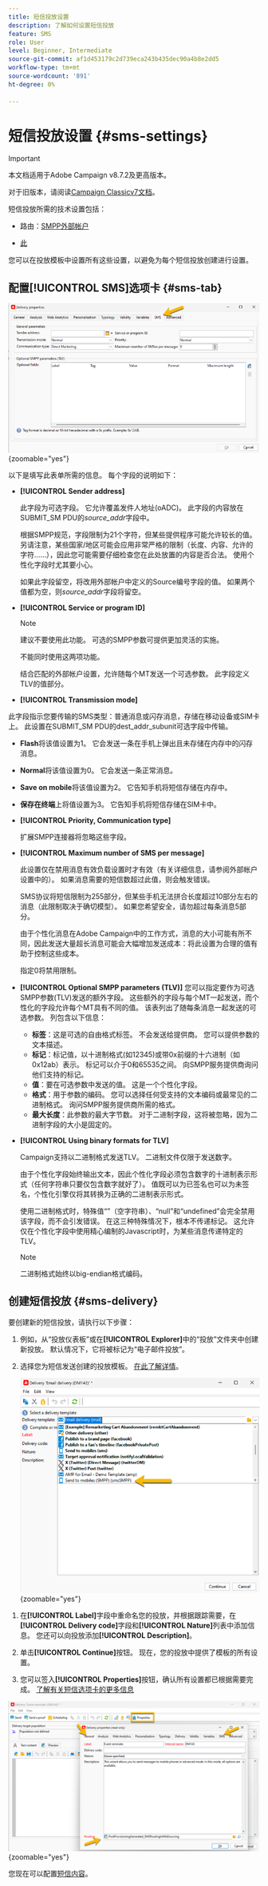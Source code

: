 ```yaml
---
title: 短信投放设置
description: 了解如何设置短信投放
feature: SMS
role: User
level: Beginner, Intermediate
source-git-commit: af1d453179c2d739eca243b435dec90a4b8e2dd5
workflow-type: tm+mt
source-wordcount: '891'
ht-degree: 0%

---
```



# 短信投放设置 {#sms-settings}

>[!IMPORTANT]
>
>本文档适用于Adobe Campaign v8.7.2及更高版本。
>
>对于旧版本，请阅读[Campaign Classicv7文档](https://experienceleague.adobe.com/en/docs/campaign-classic/using/sending-messages/sending-messages-on-mobiles/sms-set-up/sms-set-up)。

短信投放所需的技术设置包括：

* 路由：[SMPP外部帐户](smpp-external-account.md#smpp-connection-settings)

* [此 ](#sms-tab)

您可以在投放模板中设置所有这些设置，以避免为每个短信投放创建进行设置。

## 配置&#x200B;**[!UICONTROL SMS]**&#x200B;选项卡 {#sms-tab}

![](assets/send_settings.png){zoomable="yes"}

以下是填写此表单所需的信息。 每个字段的说明如下：

* **[!UICONTROL Sender address]**

  此字段为可选字段。 它允许覆盖发件人地址(oADC)。 此字段的内容放在SUBMIT_SM PDU的&#x200B;*source_addr*&#x200B;字段中。

  根据SMPP规范，字段限制为21个字符，但某些提供程序可能允许较长的值。 另请注意，某些国家/地区可能会应用非常严格的限制（长度、内容、允许的字符……），因此您可能需要仔细检查您在此处放置的内容是否合法。 使用个性化字段时尤其要小心。

  如果此字段留空，将改用外部帐户中定义的Source编号字段的值。 如果两个值都为空，则&#x200B;*source_addr*&#x200B;字段将留空。

* **[!UICONTROL Service or program ID]**

  >[!NOTE]
  >
  >建议不要使用此功能。 可选的SMPP参数可提供更加灵活的实施。
  >
  >不能同时使用这两项功能。

  结合匹配的外部帐户设置，允许随每个MT发送一个可选参数。 此字段定义TLV的值部分。

* **[!UICONTROL Transmission mode]**

此字段指示您要传输的SMS类型：普通消息或闪存消息，存储在移动设备或SIM卡上。 此设置在SUBMIT_SM PDU的dest_addr_subunit可选字段中传输。

* **Flash**&#x200B;将该值设置为1。 它会发送一条在手机上弹出且未存储在内存中的闪存消息。
* **Normal**&#x200B;将该值设置为0。 它会发送一条正常消息。
* **Save on mobile**&#x200B;将该值设置为2。 它告知手机将短信存储在内存中。
* **保存在终端**&#x200B;上将值设置为3。 它告知手机将短信存储在SIM卡中。

* **[!UICONTROL Priority, Communication type]**

  扩展SMPP连接器将忽略这些字段。

* **[!UICONTROL Maximum number of SMS per message]**

  此设置仅在禁用消息有效负载设置时才有效（有关详细信息，请参阅外部帐户设置中的）。 如果消息需要的短信数超过此值，则会触发错误。

  SMS协议将短信限制为255部分，但某些手机无法拼合长度超过10部分左右的消息（此限制取决于确切模型）。 如果您希望安全，请勿超过每条消息5部分。

  由于个性化消息在Adobe Campaign中的工作方式，消息的大小可能有所不同，因此发送大量超长消息可能会大幅增加发送成本：将此设置为合理的值有助于控制这些成本。

  指定0将禁用限制。

* **[!UICONTROL Optional SMPP parameters (TLV)]**
您可以指定要作为可选SMPP参数(TLV)发送的额外字段。 这些额外的字段与每个MT一起发送，而个性化的字段允许每个MT具有不同的值。
该表列出了随每条消息一起发送的可选参数。 列包含以下信息：
   * **标签**：这是可选的自由格式标签。 不会发送给提供商。 您可以提供参数的文本描述。
   * **标记**：标记值，以十进制格式(如12345)或带0x前缀的十六进制（如0x12ab）表示。 标记可以介于0和65535之间。 向SMPP服务提供商询问他们支持的标记。
   * **值**：要在可选参数中发送的值。 这是一个个性化字段。
   * **格式**：用于参数的编码。 您可以选择任何受支持的文本编码或最常见的二进制格式。 询问SMPP服务提供商所需的格式。
   * **最大长度**：此参数的最大字节数。 对于二进制字段，这将被忽略，因为二进制字段的大小是固定的。

* **[!UICONTROL Using binary formats for TLV]**

  Campaign支持以二进制格式发送TLV。 二进制文件仅限于发送数字。

  由于个性化字段始终输出文本，因此个性化字段必须包含数字的十进制表示形式（任何字符串只要仅包含数字就好了）。 值既可以为已签名也可以为未签名，个性化引擎仅将其转换为正确的二进制表示形式。

  使用二进制格式时，特殊值“”（空字符串）、“null”和“undefined”会完全禁用该字段，而不会引发错误。 在这三种特殊情况下，根本不传递标记。 这允许仅在个性化字段中使用精心编制的Javascript时，为某些消息传递特定的TLV。

  >[!NOTE]
  >
  >二进制格式始终以big-endian格式编码。

## 创建短信投放 {#sms-delivery}

要创建新的短信投放，请执行以下步骤：

1. 例如，从“投放仪表板”或在&#x200B;**[!UICONTROL Explorer]**&#x200B;中的“投放”文件夹中创建新投放。  默认情况下，它将被标记为“电子邮件投放”。

1. 选择您为短信发送创建的投放模板。 [在此了解详情](sms-mid-sourcing.md#sms-delivery-template)。

   ![](assets/sms_create.png){zoomable="yes"}

<!-- * For standalone instance,  [learn more here](sms-standalone-instance.md#sms-delivery-template).
* For mid-sourcing infrastructure, -->

1. 在&#x200B;**[!UICONTROL Label]**&#x200B;字段中重命名您的投放，并根据跟踪需要，在&#x200B;**[!UICONTROL Delivery code]**&#x200B;字段和&#x200B;**[!UICONTROL Nature]**&#x200B;列表中添加信息。 您还可以向投放添加&#x200B;**[!UICONTROL Description]**。

1. 单击&#x200B;**[!UICONTROL Continue]**&#x200B;按钮。 现在，您的投放中提供了模板的所有设置。

1. 您可以签入&#x200B;**[!UICONTROL Properties]**&#x200B;按钮，确认所有设置都已根据需要完成。 [了解有关短信选项卡的更多信息](#sms-tab)

![](assets/sms_settings.png){zoomable="yes"}

您现在可以配置[短信内容](sms-content.md)。
